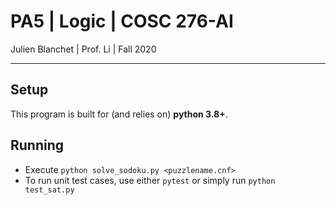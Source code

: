 # PA5 | Logic | COSC 276-AI
Julien Blanchet | Prof. Li | Fall 2020

---

## Setup

This program is built for (and relies on) **python 3.8+**.

## Running

* Execute `python solve_sodoku.py <puzzlename.cnf>`
* To run unit test cases, use either `pytest` or simply run `python test_sat.py`